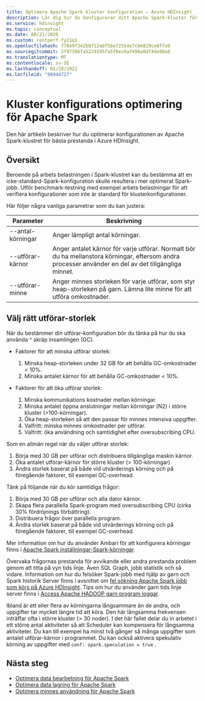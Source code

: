 ```yaml
---
title: Optimera Apache Spark kluster konfiguration – Azure HDInsight
description: Lär dig hur du konfigurerar ditt Apache Spark-kluster för att maximera data flödet på Azure HDInsight.
ms.service: hdinsight
ms.topic: conceptual
ms.date: 08/21/2020
ms.custom: contperf-fy21q1
ms.openlocfilehash: f70e9f242b0f12abf58e72554e7cb6819ce8f7a9
ms.sourcegitcommit: 2f9f306fa5224595fa5f8ec6af498a0df4de08a8
ms.translationtype: MT
ms.contentlocale: sv-SE
ms.lasthandoff: 01/28/2021
ms.locfileid: "98944727"
---
```

# <a name="cluster-configuration-optimization-for-apache-spark"></a>Kluster konfigurations optimering för Apache Spark

Den här artikeln beskriver hur du optimerar konfigurationen av Apache Spark-klustret för bästa prestanda i Azure HDInsight.

## <a name="overview"></a>Översikt

Beroende på arbets belastningen i Spark-klustret kan du bestämma att en icke-standard-Spark-konfiguration skulle resultera i mer optimerat Spark-jobb.  Utför benchmark-testning med exempel arbets belastningar för att verifiera konfigurationer som inte är standard för klusterkonfigurationer.

Här följer några vanliga parametrar som du kan justera:

|Parameter |Beskrivning |
|---|---|
|--antal-körningar|Anger lämpligt antal körningar.|
|--utförar-kärnor|Anger antalet kärnor för varje utförar. Normalt bör du ha mellanstora körningar, eftersom andra processer använder en del av det tillgängliga minnet.|
|--utförar-minne|Anger minnes storleken för varje utförar, som styr heap-storleken på garn. Lämna lite minne för att utföra omkostnader.|

## <a name="select-the-correct-executor-size"></a>Välj rätt utförar-storlek

När du bestämmer din utförar-konfiguration bör du tänka på hur du ska använda ^ skräp insamlingen (GC).

* Faktorer för att minska utförar storlek:
    1. Minska heap-storleken under 32 GB för att behålla GC-omkostnader < 10%.
    2. Minska antalet kärnor för att behålla GC-omkostnader < 10%.

* Faktorer för att öka utförar storlek:
    1. Minska kommunikations kostnader mellan körningar.
    2. Minska antalet öppna anslutningar mellan körningar (N2) i större kluster (>100-körningar).
    3. Öka heap-storleken så att den passar för minnes intensiva uppgifter.
    4. Valfritt: minska minnes omkostnader per utförar.
    5. Valfritt: öka användning och samtidighet efter oversubscribing CPU.

Som en allmän regel när du väljer utförar storlek:

1. Börja med 30 GB per utförar och distribuera tillgängliga maskin kärnor.
2. Öka antalet utförar-kärnor för större kluster (> 100-körningar).
3. Ändra storlek baserat på både vid utvärderings körning och på föregående faktorer, till exempel GC-overhead.

Tänk på följande när du kör samtidiga frågor:

1. Börja med 30 GB per utförar och alla dator kärnor.
2. Skapa flera parallella Spark-program med oversubscribing CPU (cirka 30% fördröjnings förbättring).
3. Distribuera frågor över parallella program.
4. Ändra storlek baserat på både vid utvärderings körning och på föregående faktorer, till exempel GC-overhead.

Mer information om hur du använder Ambari för att konfigurera körningar finns i [Apache Spark inställningar-Spark-körningar](apache-spark-settings.md#configuring-spark-executors).

Övervaka frågornas prestanda för avvikande eller andra prestanda problem genom att titta på vyn tids linje. Även SQL Graph, jobb statistik och så vidare. Information om hur du felsöker Spark-jobb med hjälp av garn och Spark historik Server finns i avsnittet om [fel sökning Apache Spark jobb som körs på Azure HDInsight](apache-spark-job-debugging.md). Tips om hur du använder garn tids linje server finns i [Access Apache HADOOP garn program loggar](../hdinsight-hadoop-access-yarn-app-logs-linux.md).

Ibland är ett eller flera av körningarna långsammare än de andra, och uppgifter tar mycket längre tid att köra. Den här långsamma frekvensen inträffar ofta i större kluster (> 30 noder). I det här fallet delar du in arbetet i ett större antal aktiviteter så att Scheduler kan kompensera för långsamma aktiviteter. Du kan till exempel ha minst två gånger så många uppgifter som antalet utförar-kärnor i programmet. Du kan också aktivera spekulativ körning av uppgifter med `conf: spark.speculation = true` .

## <a name="next-steps"></a>Nästa steg

* [Optimera data bearbetning för Apache Spark](optimize-cluster-configuration.md)
* [Optimera data lagring för Apache Spark](optimize-data-storage.md)
* [Optimera minnes användning för Apache Spark](optimize-memory-usage.md)
